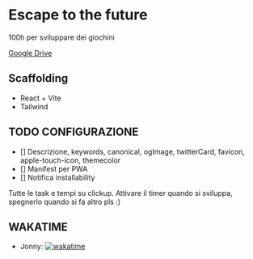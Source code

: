 # Escape to the future
100h per sviluppare dei giochini


[Google Drive](https://drive.google.com/drive/u/0/folders/1e7p1f-9vWEGVOWA2I3AZVjRHZYYfXbK2)

## Scaffolding
- React + Vite
- Tailwind

## TODO CONFIGURAZIONE
- [] Descrizione, keywords, canonical, ogImage, twitterCard, favicon, apple-touch-icon, themecolor
- [] Manifest per PWA
- [] Notifica installability

Tutte le task e tempi su clickup.
Attivare il timer quando si sviluppa, spegnerlo quando si fa altro pls :)

## WAKATIME
- Jonny: [![wakatime](https://wakatime.com/badge/user/c82f4683-34a5-4724-a5f4-5c2a6f37d55c/project/9f73260b-7dc8-414c-a36e-8c18fc137093.svg?style=flat-square)](https://wakatime.com/badge/user/c82f4683-34a5-4724-a5f4-5c2a6f37d55c/project/9f73260b-7dc8-414c-a36e-8c18fc137093)